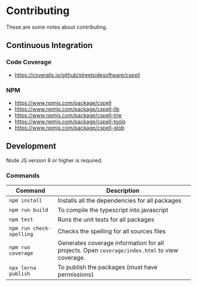 # Contributing

These are some notes about contributing.

## Continuous Integration

### Code Coverage

- https://coveralls.io/github/streetsidesoftware/cspell

### NPM

- https://www.npmjs.com/package/cspell
- https://www.npmjs.com/package/cspell-lib
- https://www.npmjs.com/package/cspell-trie
- https://www.npmjs.com/package/cspell-tools
- https://www.npmjs.com/package/cspell-glob

## Development

Node JS version 8 or higher is required.

### Commands

| Command                  | Description                                                                                   |
| ------------------------ | --------------------------------------------------------------------------------------------- |
| `npm install`            | Installs all the dependencies for all packages                                                |
| `npm run build`          | To compile the typescript into javascript                                                     |
| `npm test`               | Runs the unit tests for all packages                                                          |
| `npm run check-spelling` | Checks the spelling for all sources files                                                     |
| `npm run coverage`       | Generates coverage information for all projects. Open `coverage/index.html` to view coverage. |
| `npx lerna publish`      | To publish the packages (must have permissions)                                               |
